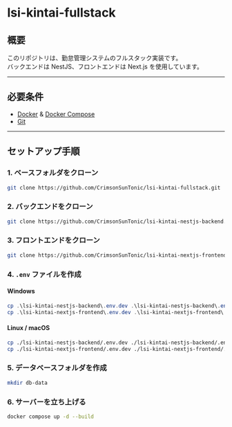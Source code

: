 # lsi-kintai-fullstack

## 概要
このリポジトリは、勤怠管理システムのフルスタック実装です。  
バックエンドは NestJS、フロントエンドは Next.js を使用しています。

---

## 必要条件

- [Docker](https://www.docker.com/) & [Docker Compose](https://docs.docker.com/compose/)
- [Git](https://git-scm.com/)

---

## セットアップ手順

### 1. ベースフォルダをクローン

```bash
git clone https://github.com/CrimsonSunTonic/lsi-kintai-fullstack.git
```

### 2. バックエンドをクローン

```bash
git clone https://github.com/CrimsonSunTonic/lsi-kintai-nestjs-backend.git
```

### 3. フロントエンドをクローン

```bash
git clone https://github.com/CrimsonSunTonic/lsi-kintai-nextjs-frontend.git
```

### 4. `.env` ファイルを作成

#### Windows

```powershell
cp .\lsi-kintai-nestjs-backend\.env.dev .\lsi-kintai-nestjs-backend\.env
cp .\lsi-kintai-nextjs-frontend\.env.dev .\lsi-kintai-nextjs-frontend\.env
```

#### Linux / macOS

```bash
cp ./lsi-kintai-nestjs-backend/.env.dev ./lsi-kintai-nestjs-backend/.env
cp ./lsi-kintai-nextjs-frontend/.env.dev ./lsi-kintai-nextjs-frontend/.env
```

### 5. データベースフォルダを作成

```bash
mkdir db-data
```

### 6. サーバーを立ち上げる

```bash
docker compose up -d --build
```
